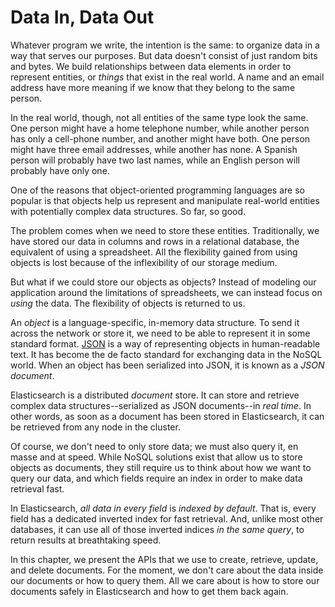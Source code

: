 # Data In, Data Out

Whatever program we write, the intention is the same: to organize data in a
way that serves our purposes.  But data doesn't consist of just random bits
and bytes.  We build relationships between data elements in order to represent
entities, or _things_ that exist in the real world.  A name and an email
address have more meaning if we know that they belong to the same person.

In the real world, though, not all entities of the same type look the same.
One person might have a home telephone number, while another person has only a
cell-phone number, and another might have both.  One person might have three
email addresses, while another has none. A Spanish person will probably have
two last names, while an English person will probably have only one.

One of the reasons that object-oriented programming languages are so popular
is that objects help us represent and manipulate real-world entities with
potentially complex data structures. So far, so good.

The problem comes when we need to store these entities. Traditionally, we have
stored our data in columns and rows in a relational database, the equivalent
of using a spreadsheet.  All the flexibility gained from using objects is lost
because of the inflexibility of our storage medium.

But what if we could store our objects as objects?<!--((("objects", "storing as objects")))-->  Instead of modeling our
application around the limitations of spreadsheets, we can instead focus on _using_ the data. The flexibility of objects is returned to us.

An _object_ is a language-specific, in-memory data structure.<!--((("objects", "defined")))--> To send it across
the network or store it, we need to be able to represent it in some standard
format. [JSON](http://en.wikipedia.org/wiki/Json)
is a way of representing objects in human-readable text.<!--((("objects", "represented by JSON")))((("JSON", "representing objects in human-readable text")))((("JavaScript Object Notation", see="JSON")))-->  It has become the
de facto standard for exchanging data in the NoSQL world. When an object has
been serialized into JSON, it is known as a _JSON document_.<!--((("JSON documents")))-->

Elasticsearch is a distributed _document_ store.<!--((("document store, Elasticsearch as")))--> It can store and retrieve
complex data structures--serialized as JSON documents--in _real time_. In
other words, as soon as a document has been stored in Elasticsearch, it can be
retrieved from any node in the cluster.

Of course, we don't need to only store data; we must also query it, en masse
and at speed. While NoSQL solutions exist that allow us to store
objects as documents, they still require us to think about how we want to
query our data, and which fields require an index in order to make data
retrieval fast.

In Elasticsearch, _all data in every field_ is _indexed by default_.<!--((("indexing", "in Elasticsearch")))--> That is,
every field has a dedicated inverted index for fast retrieval. And, unlike
most other databases, it can use all of those inverted indices _in the same query_, to return results at breathtaking speed.

In this chapter, we present the APIs that we use to create, retrieve,
update, and delete documents. For the moment, we don't care about the data
inside our documents or how to query them. All we care about is how to store our
documents safely in Elasticsearch and how to get them back again.

<!--
[[data-in-data-out]]
== Data In, Data Out

Whatever program we write, the intention is the same: to organize data in a
way that serves our purposes.  But data doesn't consist of just random bits
and bytes.  We build relationships between data elements in order to represent
entities, or _things_ that exist in the real world.  A name and an email
address have more meaning if we know that they belong to the same person.

In the real world, though, not all entities of the same type look the same.
One person might have a home telephone number, while another person has only a
cell-phone number, and another might have both.  One person might have three
email addresses, while another has none. A Spanish person will probably have
two last names, while an English person will probably have only one.

One of the reasons that object-oriented programming languages are so popular
is that objects help us represent and manipulate real-world entities with
potentially complex data structures. So far, so good.

The problem comes when we need to store these entities. Traditionally, we have
stored our data in columns and rows in a relational database, the equivalent
of using a spreadsheet.  All the flexibility gained from using objects is lost
because of the inflexibility of our storage medium.

But what if we could store our objects as objects?((("objects", "storing as objects")))  Instead of modeling our
application around the limitations of spreadsheets, we can instead focus on _using_ the data. The flexibility of objects is returned to us.

An _object_ is a language-specific, in-memory data structure.((("objects", "defined"))) To send it across
the network or store it, we need to be able to represent it in some standard
format. http://en.wikipedia.org/wiki/Json[JSON]
is a way of representing objects in human-readable text.((("objects", "represented by JSON")))((("JSON", "representing objects in human-readable text")))((("JavaScript Object Notation", see="JSON")))  It has become the
de facto standard for exchanging data in the NoSQL world. When an object has
been serialized into JSON, it is known as a _JSON document_.((("JSON documents")))

Elasticsearch is a distributed _document_ store.((("document store, Elasticsearch as"))) It can store and retrieve
complex data structures--serialized as JSON documents--in _real time_. In
other words, as soon as a document has been stored in Elasticsearch, it can be
retrieved from any node in the cluster.

Of course, we don't need to only store data; we must also query it, en masse
and at speed. While NoSQL solutions exist that allow us to store
objects as documents, they still require us to think about how we want to
query our data, and which fields require an index in order to make data
retrieval fast.

In Elasticsearch, _all data in every field_ is _indexed by default_.((("indexing", "in Elasticsearch"))) That is,
every field has a dedicated inverted index for fast retrieval. And, unlike
most other databases, it can use all of those inverted indices _in the same
query_, to return results at breathtaking speed.

In this chapter, we present the APIs that we use to create, retrieve,
update, and delete documents. For the moment, we don't care about the data
inside our documents or how to query them. All we care about is how to store our
documents safely in Elasticsearch and how to get them back again.

-->
